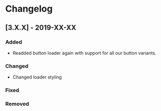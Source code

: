 # Changelog

## [3.X.X] - 2019-XX-XX

### Added

- Readded button loader again with support for all our button variants.

### Changed

- Changed loader styling

### Fixed

### Removed
